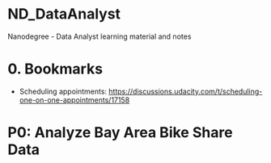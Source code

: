 # ND_DataAnalyst
Nanodegree - Data Analyst learning material and notes

# 0. Bookmarks
- Scheduling appointments: https://discussions.udacity.com/t/scheduling-one-on-one-appointments/17158

# P0: Analyze Bay Area Bike Share Data

